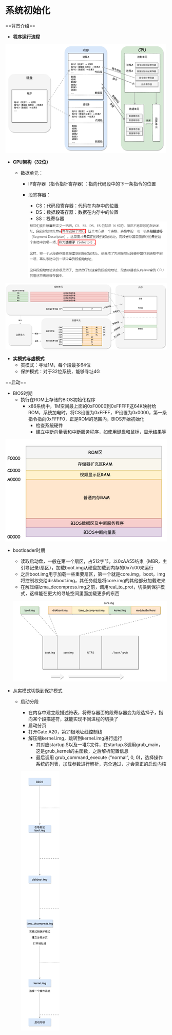 # 系统初始化

==背景介绍==

- **程序运行流程**

![image-20200410190611011](../../../pics/image-20200410190611011.png)

- **CPU架构（32位）**

  - 数据单元：

    - IP寄存器（指令指针寄存器）：指向代码段中的下一条指令的位置

    - 段寄存器：

      - CS：代码段寄存器：代码在内存中的位置
      - DS：数据段寄存器：数据在内存中的位置
      - SS：栈寄存器

      <img src="../../../pics/image-20200410191618926.png" alt="image-20200410191618926" style="zoom: 80%;" />

<img src="../../../pics/image-20200410190905687.png" alt="image-20200410190905687" style="zoom:150%;" />

- **实模式与虚模式**
  - 实模式：寻址1M，每个段最多64位
  - 保护模式：对于32位系统，能够寻址4G

==启动==

- BIOS时期
  - 执行在ROM上存储的BIOS初始化程序
    - x86系统中，1M空间最上面的0xF0000到0xFFFFF这64K映射给ROM，系统加电时，将CS设置为0xFFFF，IP设置为0x0000，第一条指令指向0xFFFF0，正是ROM的范围内，BIOS开始初始化
      - 检查系统硬件
      - 建立中断向量表和中断服务程序，如使用键盘和鼠标，显示结果等

![image-20200410192515004](../../../pics/image-20200410192515004.png)

- bootloader时期

  - 读取启动盘，一般在第一个扇区，占512字节，以0xAA55结束（MBR，主引导记录/扇区），加载boot.img从硬盘加载到内存的0x7c00来运行
  - 之后boot.img用于加载一些重要扇区，第一个就是core.img，boot，img将控制权交给diskboot.img，其任务就是将core.img的其他部分加载进来
  - 在解压缩lzma_decompress.img之前，调用real_to_prot，切换到保护模式，这样能在更大的寻址空间里面加载更多的东西

  ![image-20200410193529293](../../../pics/image-20200410193529293.png)

- 从实模式切换到保护模式

  - 启动分段

    - 在内存中建立段描述符表，将寄存器面的段寄存器变为段选择子，指向某个段描述符，就能实现不同进程的切换了
    - 启动分页
    - 打开Gate A20，第21根地址线控制线
    - 解压缩kernel.img，跳转到kernel.img进行运行
      - 其对应startup.S以及一堆C文件，在startup.S调用grub_main，这是grub_kernel的主函数，之后解析配置信息
      - 最后调用 grub_command_execute (“normal”, 0, 0)，选择操作系统的列表，加载参数进行解析，完全通过，才会真正的启动内核

    ![image-20200410194837017](../../../pics/image-20200410194837017.png)